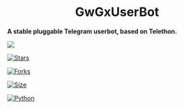 <p align="center">
  <https://te.legra.ph/file/aa097844020467e61fe3a.jpg>
</p>
<h1 align="center">
  <b>GwGxUserBot</b>
</h1>

<b>A stable pluggable Telegram userbot, based on Telethon.</b>

[![](https://img.shields.io/badge/GwGxBot-v0.1-blue)](#)

[![Stars](https://img.shields.io/github/stars/GWGYT/GwGxBot?style=flat-square&color=yellow)](https://github.com/GwGYT/GwGxBot/stargazers)

[![Forks](https://img.shields.io/github/forks/GwGYT/GwGxBot?style=flat-square&color=orange)](https://github.com/GwGYT/GWGXBOT/fork)

[![Size](https://img.shields.io/github/repo-size/gwgyt/gwgxbot?style=flat-square&color=green)](https://github.com/gwgyt/gwgxbot/)   

[![Python](https://img.shields.io/badge/Python-v3.10.2-blue)](https://www.python.org/)
